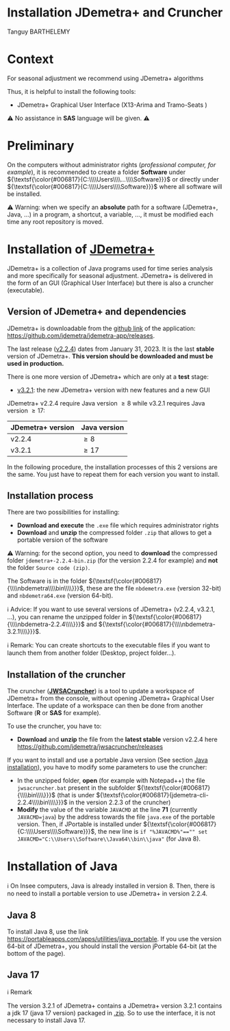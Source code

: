 Installation JDemetra+ and Cruncher
================
Tanguy BARTHELEMY

# Context

For seasonal adjustment we recommend using JDemetra+ algorithms

Thus, it is helpful to install the following tools:

- JDemetra+ Graphical User Interface (X13-Arima and Tramo-Seats )

⚠️ No assistance in **SAS** language will be given. ⚠️

# Preliminary

On the computers without administrator rights (*professional computer,
for example*), it is recommended to create a folder **Software** under
${\textsf{\color{#006817}{C:\\\\Users\\\\...\\\\Software}}}$ or directly
under ${\textsf{\color{#006817}{C:\\\\Users\\\\Software}}}$ where all
software will be installed.

⚠️ Warning: when we specify an **absolute** path for a software
(JDemetra+, Java, …) in a program, a shortcut, a variable, …, it must be
modified each time any root repository is moved.

# Installation of [JDemetra+](https://github.com/jdemetra/jdemetra-app)

JDemetra+ is a collection of Java programs used for time series analysis
and more specifically for seasonal adjustment. JDemetra+ is delivered in
the form of an GUI (Graphical User Interface) but there is also a
cruncher (executable).

## Version of JDemetra+ and dependencies

JDemetra+ is downloadable from the [github
link](https://github.com/jdemetra/jdemetra-app/releases) of the
application: <https://github.com/jdemetra/jdemetra-app/releases>.

The last release
([v2.2.4](https://github.com/jdemetra/jdemetra-app/releases/tag/v2.2.3))
dates from January 31, 2023. It is the last **stable** version of
JDemetra+. **This version should be downloaded and must be used in
production.**

There is one more version of JDemetra+ which are only at a **test**
stage:

- [v3.2.1](https://github.com/jdemetra/jdplus-main/releases/tag/v3.2.1):
  the new JDemetra+ version with new features and a new GUI

JDemetra+ v2.2.4 require Java version $\geq 8$ while v3.2.1 requires
Java version $\geq 17$:

| JDemetra+ version | Java version |
|-------------------|--------------|
| v2.2.4            | $\geq 8$     |
| v3.2.1            | $\geq 17$    |

In the following procedure, the installation processes of this 2
versions are the same. You just have to repeat them for each version you
want to install.

## Installation process

There are two possibilities for installing:

- **Download and execute** the `.exe` file which requires administrator
  rights
- **Download** and **unzip** the compressed folder `.zip` that allows to
  get a portable version of the software

⚠️ Warning: for the second option, you need to **download** the
compressed folder `jdemetra+-2.2.4-bin.zip` (for the version 2.2.4 for
example) and **not** the folder `Source code (zip)`.

The Software is in the folder
${\textsf{\color{#006817}{\\\\nbdemetra\\\\bin\\\\}}}$, these are the
file `nbdemetra.exe` (version 32-bit) and `nbdemetra64.exe` (version
64-bit).

ℹ Advice: If you want to use several versions of JDemetra+ (v2.2.4,
v3.2.1, …), you can rename the unzipped folder in
${\textsf{\color{#006817}{\\\\nbdemetra-2.2.4\\\\}}}$ and
${\textsf{\color{#006817}{\\\\nbdemetra-3.2.1\\\\}}}$.

ℹ️ Remark: You can create shortcuts to the executable files if you want
to launch them from another folder (Desktop, project folder…).

## Installation of the cruncher

The cruncher
([**JWSACruncher**](https://github.com/jdemetra/jwsacruncher)) is a tool
to update a workspace of JDemetra+ from the console, without opening
JDemetra+ Graphical User Interface. The update of a workspace can then
be done from another Software (**R** or **SAS** for example).

To use the cruncher, you have to:

- **Download** and **unzip** the file from the **latest stable** version
  v2.2.4 here <https://github.com/jdemetra/jwsacruncher/releases>

If you want to install and use a portable Java version (See section
[Java installation](#install_java)), you have to modify some parameters
to use the cruncher:

- In the unzipped folder, **open** (for example with Notepad++) the file
  `jwsacruncher.bat` present in the subfolder
  ${\textsf{\color{#006817}{\\\\bin\\\\}}}$ (that is under
  ${\textsf{\color{#006817}{jdemetra-cli-2.2.4\\\\bin\\\\}}}$ in the
  version 2.2.3 of the cruncher)
- **Modify** the value of the variable `JAVACMD` at the line **71**
  (currently `JAVACMD=java`) by the address towards the file `java.exe`
  of the portable version. Then, if JPortable is installed under
  ${\textsf{\color{#006817}{C:\\\\Users\\\\Software}}}$, the new line is
  `if "%JAVACMD%"=="" set JAVACMD="C:\\Users\\Software\\Java64\\bin\\java"`
  (for Java 8).

# Installation of Java

ℹ️ On Insee computers, Java is already installed in version 8. Then,
there is no need to install a portable version to use JDemetra+ in
version 2.2.4.

## Java 8

To install Java 8, use the link
<https://portableapps.com/apps/utilities/java_portable>. If you use the
version 64-bit of JDemetra+, you should install the version jPortable
64-bit (at the bottom of the page).

## Java 17

ℹ️ Remark

The version 3.2.1 of JDemetra+ contains a JDemetra+ version 3.2.1
contains a jdk 17 (java 17 version) packaged in
[.zip](https://github.com/jdemetra/jdplus-main/releases/tag/v3.2.1). So
to use the interface, it is not necessary to install Java 17.
